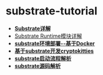 # substrate-tutorial

- **[Substrate详解](substrate详解.md)**
- [Substrate Runtime模块详解](Substrate_Runtime模块解析.md)
- **[substrate环境部署--基于Docker](substrate环境部署.md)**
- **[基于substrate开发cryptokitties](substrate开发cryptokitties.md)**
- **[substrate启动流程解析](SubstrateStartFlow.xmind)**
- **[substrate源码解析](SubstrateAnalyse.xmind)**

